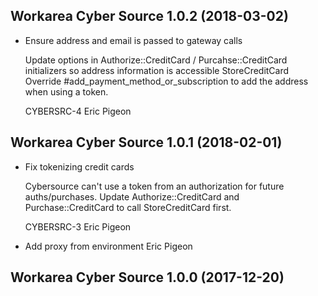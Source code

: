 Workarea Cyber Source 1.0.2 (2018-03-02)
--------------------------------------------------------------------------------

*   Ensure address and email is passed to gateway calls

    Update options in Authorize::CreditCard / Purcahse::CreditCard initializers so
    address information is accessible StoreCreditCard
    Override #add_payment_method_or_subscription to add the address when
    using a token.

    CYBERSRC-4
    Eric Pigeon


Workarea Cyber Source 1.0.1 (2018-02-01)
--------------------------------------------------------------------------------

*   Fix tokenizing credit cards

    Cybersource can't use a token from an authorization for future
    auths/purchases.  Update Authorize::CreditCard and
    Purchase::CreditCard to call StoreCreditCard first.

    CYBERSRC-3
    Eric Pigeon

*   Add proxy from environment
    Eric Pigeon


Workarea Cyber Source 1.0.0 (2017-12-20)
--------------------------------------------------------------------------------

